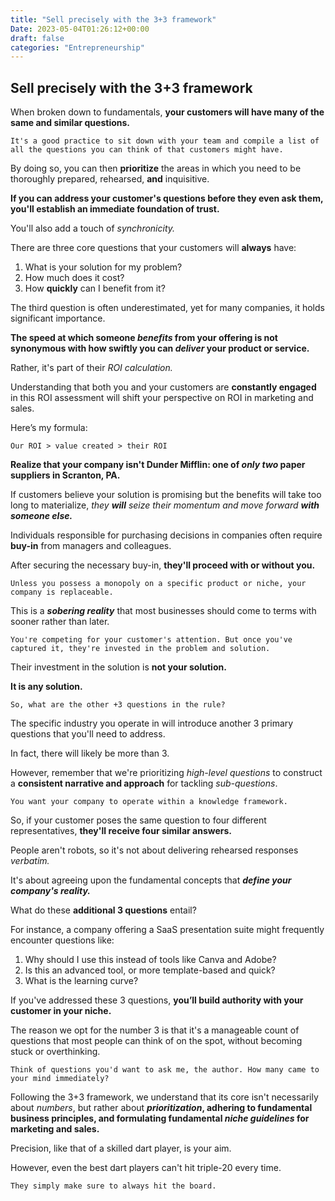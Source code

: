 ```yaml
---
title: "Sell precisely with the 3+3 framework"
Date: 2023-05-04T01:26:12+00:00
draft: false
categories: "Entrepreneurship"
---
```

## Sell precisely with the 3+3 framework

When broken down to fundamentals, **your customers will have many of the same and similar questions.**

`It's a good practice to sit down with your team and compile a list of all the questions you can think of that customers might have.`

By doing so, you can then **prioritize** the areas in which you need to be thoroughly prepared, rehearsed, **and** inquisitive.

**If you can address your customer's questions before they even ask them, you'll establish an immediate foundation of trust.** 

You'll also add a touch of *synchronicity.*

There are three core questions that your customers will **always** have:

1. What is your solution for my problem?
2. How much does it cost?
3. How **quickly** can I benefit from it?

The third question is often underestimated, yet for many companies, it holds significant importance.

**The speed at which someone *benefits* from your offering is not synonymous with how swiftly you can *deliver* your product or service.**

Rather, it's part of their *ROI calculation.*

Understanding that both you and your customers are **constantly engaged** in this ROI assessment will shift your perspective on ROI in marketing and sales.

Here’s my formula:

`Our ROI > value created > their ROI`

**Realize that your company isn't Dunder Mifflin: one of *only two* paper suppliers in Scranton, PA.**

If customers believe your solution is promising but the benefits will take too long to materialize, *they **will** seize their momentum and move forward **with someone else.***

Individuals responsible for purchasing decisions in companies often require **buy-in** from managers and colleagues.

After securing the necessary buy-in, **they'll proceed with or without you.**

`Unless you possess a monopoly on a specific product or niche, your company is replaceable.`

This is a ***sobering reality*** that most businesses should come to terms with sooner rather than later.

`You're competing for your customer's attention. But once you've captured it, they're invested in the problem and solution.`

Their investment in the solution is **not your solution.**

**It is any solution.**

`So, what are the other +3 questions in the rule?`

The specific industry you operate in will introduce another 3 primary questions that you'll need to address.

In fact, there will likely be more than 3.

However, remember that we're prioritizing *high-level questions* to construct a **consistent narrative and approach** for tackling *sub-questions*.

`You want your company to operate within a knowledge framework.`

So, if your customer poses the same question to four different representatives, **they'll receive four similar answers.**

People aren't robots, so it's not about delivering rehearsed responses *verbatim.*

It's about agreeing upon the fundamental concepts that ***define your company's reality.***

What do these **additional 3 questions** entail?

For instance, a company offering a SaaS presentation suite might frequently encounter questions like:

1. Why should I use this instead of tools like Canva and Adobe?
2. Is this an advanced tool, or more template-based and quick?
3. What is the learning curve?

If you've addressed these 3 questions, **you’ll build authority with your customer in your niche.**

The reason we opt for the number 3 is that it's a manageable count of questions that most people can think of on the spot, without becoming stuck or overthinking.

`Think of questions you'd want to ask me, the author. How many came to your mind immediately?`

Following the 3+3 framework, we understand that its core isn't necessarily about *numbers*, but rather about ***prioritization*, adhering to fundamental business principles, and formulating fundamental *niche guidelines* for marketing and sales.**

Precision, like that of a skilled dart player, is your aim.

However, even the best dart players can't hit triple-20 every time.

`They simply make sure to always hit the board.`